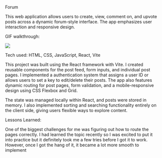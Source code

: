 Forum

This web application allows users to create, view, comment on, and upvote posts across a dynamic forum-style interface. The app emphasizes user interaction and responsive design.

GIF walkthrough:

<img src='https://media0.giphy.com/media/v1.Y2lkPTc5MGI3NjExeGxiN2Eyb285d3hlZTV3ZXJ4OGxrdXl5aW5vNzJxajJ4Mms1eXIxYiZlcD12MV9pbnRlcm5hbF9naWZfYnlfaWQmY3Q9Zw/SiI3SXqEj5UtfdY67n/giphy.gif' />


Tech used: HTML, CSS, JavaScript, React, Vite

This project was built using the React framework with Vite. I created reusable components for the post feed, form inputs, and individual post pages. I implemented a authentication system that assigns a user ID or allows users to set a key to edit/delete their posts. The app also features dynamic routing for post pages, form validation, and a mobile-responsive design using CSS Flexbox and Grid.

The state was managed locally within React, and posts were stored in memory. I also implemented sorting and searching functionality entirely on the client side, giving users flexible ways to explore content.

Lessons Learned:

One of the biggest challenges for me was figuring out how to route the pages correctly. I had learned the topic recently so I was excited to put it into practice but it definitely took me a few tries before I got it to work. However, once I got the hang of it, it became a lot more smooth to implement

